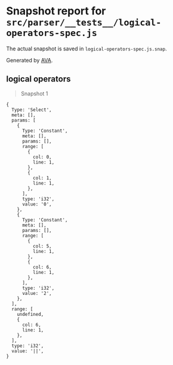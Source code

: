 # Snapshot report for `src/parser/__tests__/logical-operators-spec.js`

The actual snapshot is saved in `logical-operators-spec.js.snap`.

Generated by [AVA](https://ava.li).

## logical operators

> Snapshot 1

    {
      Type: 'Select',
      meta: [],
      params: [
        {
          Type: 'Constant',
          meta: [],
          params: [],
          range: [
            {
              col: 0,
              line: 1,
            },
            {
              col: 1,
              line: 1,
            },
          ],
          type: 'i32',
          value: '0',
        },
        {
          Type: 'Constant',
          meta: [],
          params: [],
          range: [
            {
              col: 5,
              line: 1,
            },
            {
              col: 6,
              line: 1,
            },
          ],
          type: 'i32',
          value: '2',
        },
      ],
      range: [
        undefined,
        {
          col: 6,
          line: 1,
        },
      ],
      type: 'i32',
      value: '||',
    }
